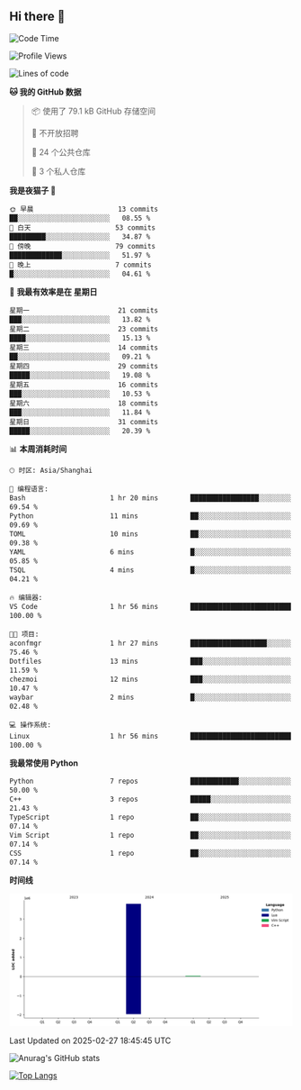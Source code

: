 ## Hi there 👋

<!--
**ZeroMapleQvQ/ZeroMapleQvQ** is a ✨ _special_ ✨ repository because its `README.md` (this file) appears on your GitHub profile.

Here are some ideas to get you started:

- 🔭 I’m currently working on ...
- 🌱 I’m currently learning ...
- 👯 I’m looking to collaborate on ...
- 🤔 I’m looking for help with ...
- 💬 Ask me about ...
- 📫 How to reach me: ...
- 😄 Pronouns: ...
- ⚡ Fun fact: ...
-->

<!--START_SECTION:waka-->
![Code Time](http://img.shields.io/badge/Code%20Time-21%20hrs%2059%20mins-blue)

![Profile Views](http://img.shields.io/badge/%E4%B8%AA%E4%BA%BA%E8%B5%84%E6%96%99%E8%A7%82%E7%9C%8B%E6%AC%A1%E6%95%B0-3-blue)

![Lines of code](https://img.shields.io/badge/%E4%BB%8E%E3%80%8CHello%20World%E3%80%8D%E8%B5%B7%E6%88%91%E5%B7%B2%E7%BB%8F%E5%86%99%E4%BA%86-3.8%20million%20%E8%A1%8C%E4%BB%A3%E7%A0%81-blue)

**🐱 我的 GitHub 数据** 

> 📦  使用了 79.1 kB GitHub 存储空间 
 > 
> 🚫 不开放招聘
 > 
> 📜 24 个公共仓库 
 > 
> 🔑 3 个私人仓库 
 > 
**我是夜猫子 🦉** 

```text
🌞 早晨                     13 commits          ██░░░░░░░░░░░░░░░░░░░░░░░   08.55 % 
🌆 白天                     53 commits          █████████░░░░░░░░░░░░░░░░   34.87 % 
🌃 傍晚                     79 commits          █████████████░░░░░░░░░░░░   51.97 % 
🌙 晚上                     7 commits           █░░░░░░░░░░░░░░░░░░░░░░░░   04.61 % 
```
📅 **我最有效率是在 星期日** 

```text
星期一                      21 commits          ███░░░░░░░░░░░░░░░░░░░░░░   13.82 % 
星期二                      23 commits          ████░░░░░░░░░░░░░░░░░░░░░   15.13 % 
星期三                      14 commits          ██░░░░░░░░░░░░░░░░░░░░░░░   09.21 % 
星期四                      29 commits          █████░░░░░░░░░░░░░░░░░░░░   19.08 % 
星期五                      16 commits          ███░░░░░░░░░░░░░░░░░░░░░░   10.53 % 
星期六                      18 commits          ███░░░░░░░░░░░░░░░░░░░░░░   11.84 % 
星期日                      31 commits          █████░░░░░░░░░░░░░░░░░░░░   20.39 % 
```


📊 **本周消耗时间** 

```text
🕑︎ 时区: Asia/Shanghai

💬 编程语言: 
Bash                     1 hr 20 mins        █████████████████░░░░░░░░   69.54 % 
Python                   11 mins             ██░░░░░░░░░░░░░░░░░░░░░░░   09.69 % 
TOML                     10 mins             ██░░░░░░░░░░░░░░░░░░░░░░░   09.38 % 
YAML                     6 mins              █░░░░░░░░░░░░░░░░░░░░░░░░   05.85 % 
TSQL                     4 mins              █░░░░░░░░░░░░░░░░░░░░░░░░   04.21 % 

🔥 编辑器: 
VS Code                  1 hr 56 mins        █████████████████████████   100.00 % 

🐱‍💻 项目: 
aconfmgr                 1 hr 27 mins        ███████████████████░░░░░░   75.46 % 
Dotfiles                 13 mins             ███░░░░░░░░░░░░░░░░░░░░░░   11.59 % 
chezmoi                  12 mins             ███░░░░░░░░░░░░░░░░░░░░░░   10.47 % 
waybar                   2 mins              █░░░░░░░░░░░░░░░░░░░░░░░░   02.48 % 

💻 操作系统: 
Linux                    1 hr 56 mins        █████████████████████████   100.00 % 
```

**我最常使用 Python** 

```text
Python                   7 repos             ████████████░░░░░░░░░░░░░   50.00 % 
C++                      3 repos             █████░░░░░░░░░░░░░░░░░░░░   21.43 % 
TypeScript               1 repo              ██░░░░░░░░░░░░░░░░░░░░░░░   07.14 % 
Vim Script               1 repo              ██░░░░░░░░░░░░░░░░░░░░░░░   07.14 % 
CSS                      1 repo              ██░░░░░░░░░░░░░░░░░░░░░░░   07.14 % 
```



**时间线**

![Lines of Code chart](https://raw.githubusercontent.com/bkctwy/bkctwy/main/assets/bar_graph.png)


 Last Updated on 2025-02-27 18:45:45 UTC
<!--END_SECTION:waka-->


![Anurag's GitHub stats](https://grs.bkctwy.tech/api?username=bkctwy&theme=dracula&show_icons=true)


[![Top Langs](https://grs.bkctwy.tech/api/top-langs/?username=bkctwy&layout=compact&theme=dracula)](https://github.com/anuraghazra/github-readme-stats)
